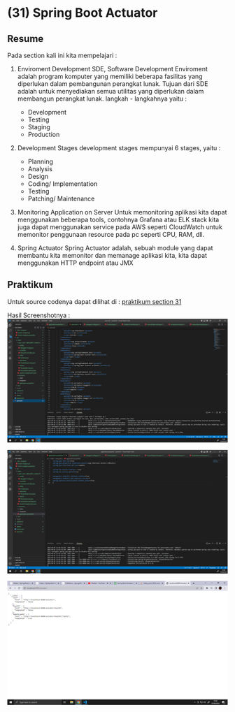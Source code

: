 # **(31) Spring Boot Actuator**

## **Resume**
Pada section kali ini kita mempelajari :
1. Enviroment Development
    SDE, Software Development Enviroment  adalah program komputer yang memiliki beberapa fasilitas yang diperlukan dalam pembangunan perangkat lunak. Tujuan dari SDE adalah untuk menyediakan semua utilitas yang diperlukan dalam membangun perangkat lunak. langkah - langkahnya yaitu :
    - Development
    - Testing
    - Staging
    - Production

2. Development Stages
    development stages mempunyai 6 stages, yaitu :
    - Planning
    - Analysis
    - Design
    - Coding/ Implementation
    - Testing
    - Patching/ Maintenance

3. Monitoring Application on Server
    Untuk memonitoring aplikasi kita dapat menggunakan beberapa tools, contohnya Grafana atau ELK stack
    kita juga dapat menggunakan service pada AWS seperti CloudWatch untuk memonitor penggunaan resource pada pc seperti CPU, RAM, dll.

4. Spring Actuator
    Spring Actuator adalah, sebuah module yang dapat membantu kita memonitor dan memanage aplikasi kita, kita dapat menggunakan HTTP endpoint atau JMX

## **Praktikum**
Untuk source codenya dapat dilihat di : [praktikum section 31](https://github.com/RakhaRafifA/Java-Spring-Boot_Rakha-Rafif-Arifin/tree/main/31_Spring%20Boot%20Actuator/praktikum/section31)

Hasil Screenshotnya :
![praktikum section 31](https://github.com/RakhaRafifA/Java-Spring-Boot_Rakha-Rafif-Arifin/blob/b98aadcb82ee46db1437b18b3cc5df347bf10501/31_Spring%20Boot%20Actuator/screenshots/Screenshot1%20-%20Pom.PNG)

![praktikum section 31](https://github.com/RakhaRafifA/Java-Spring-Boot_Rakha-Rafif-Arifin/blob/b98aadcb82ee46db1437b18b3cc5df347bf10501/31_Spring%20Boot%20Actuator/screenshots/Screenshot2%20-%20App%20Properties.PNG)

![praktikum section 31](https://github.com/RakhaRafifA/Java-Spring-Boot_Rakha-Rafif-Arifin/blob/b98aadcb82ee46db1437b18b3cc5df347bf10501/31_Spring%20Boot%20Actuator/screenshots/Screenshot3%20-%20Actuator.PNG)